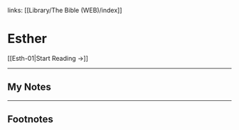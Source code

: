 links: [[Library/The Bible (WEB)/index]]
# Esther

[[Esth-01|Start Reading →]]

---
## My Notes

---
## Footnotes